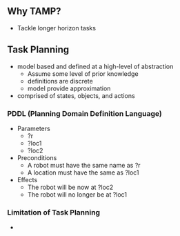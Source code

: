 ## Why TAMP?
- Tackle longer horizon tasks
## Task Planning
 - model based and defined at a high-level of abstraction
	- Assume some level of prior knowledge
	- definitions are discrete
	- model provide approximation
 - comprised of states, objects, and actions
### PDDL (Planning Domain Definition Language)
- Parameters
	- ?r
	- ?loc1
	- ?loc2
- Preconditions
	- A robot must have the same name as ?r
	- A location must have the same as ?loc1
- Effects
	-  The robot will be now at ?loc2
	- The robot will no longer be at ?loc1
	
### Limitation of Task Planning
- 